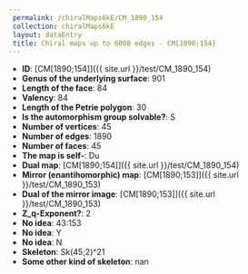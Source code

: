 ```yaml
--- 
 permalink: /chiralMaps6kE/CM_1890_154 
 collection: chiralMaps6kE
 layout: dataEntry
 title: Chiral maps up to 6000 edges - CM[1890;154]
---
```


- **ID**: [CM[1890;154]]({{ site.url }}/test/CM_1890_154)
- **Genus of the underlying surface**: 901
- **Length of the face**: 84
- **Valency**: 84
- **Length of the Petrie polygon**: 30
- **Is the automorphism group solvable?**: S
- **Number of vertices**: 45
- **Number of edges**: 1890
- **Number of faces**: 45
- **The map is self-**: Du
- **Dual map**: [CM[1890;154]]({{ site.url }}/test/CM_1890_154)
- **Mirror (enantihomorphic) map**: [CM[1890;153]]({{ site.url }}/test/CM_1890_153)
- **Dual of the mirror image**: [CM[1890;153]]({{ site.url }}/test/CM_1890_153)
- **Z_q-Exponent?**: 2
- **No idea**:  43:153
- **No idea**: Y
- **No idea**: N
- **Skeleton**: Sk(45;2)^21
- **Some other kind of skeleton**: nan

